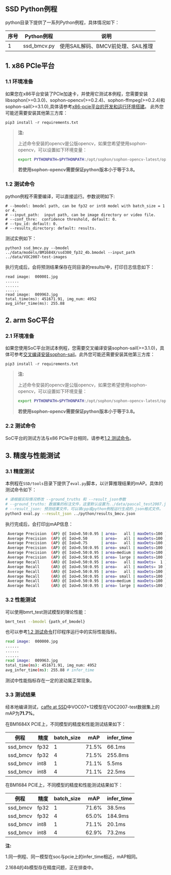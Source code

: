 ## SSD Python例程

python目录下提供了一系列Python例程，具体情况如下：

| 序号   | Python例程      | 说明                                |
| ---- | ---------------- | -----------------------------------  |
| 1    | ssd_bmcv.py | 使用SAIL解码、BMCV前处理、SAIL推理 |

## 1. x86 PCIe平台
### 1.1 环境准备
如果您在x86平台安装了PCIe加速卡，并使用它测试本例程，您需要安装libsophon(>=0.3.0)、sophon-opencv(>=0.2.4)、sophon-ffmpeg(>=0.2.4)和sophon-sail(>=3.1.0),具体请参考[x86-pcie平台的开发和运行环境搭建](../../../docs/Environment_Install_Guide.md#3-x86-pcie平台的开发和运行环境搭建)。
此外您可能还需要安装其他第三方库：
```
pip3 install -r requirements.txt
```

> **注:**
>
> 上述命令安装的opencv是公版opencv，如果您希望使用sophon-opencv，可以设置如下环境变量：
> ```bash
> export PYTHONPATH=$PYTHONPATH:/opt/sophon/sophon-opencv-latest/opencv-python/
> ```
> **若使用sophon-opencv需要保证python版本小于等于3.8。**

### 1.2 测试命令
python例程不需要编译，可以直接运行。参数说明如下:
```shell
# --bmodel: bmodel path, can be fp32 or int8 model with batch_size = 1 or 4.
# --input_path:  input path, can be image directory or video file.
# --conf_thre:  confidence threshold, default: 0.
# --tpu_id: default: 0.
# --results_directory: default: results.
```
测试实例如下：
```
python3 ssd_bmcv.py --bmodel ../data/models/BM1684X/ssd300_fp32_4b.bmodel --input_path ../data/VOC2007-test-images
```
执行完成后，会将预测结果保存在同目录的results/中，打印日志信息如下：
```
read image:  000001.jpg
......
......
......
read image:  009963.jpg
total_time(ms): 451671.91, img_num: 4952
avg_infer_time(ms): 255.88
```
## 2. arm SoC平台
### 2.1 环境准备
如果您使用SoC平台测试本例程，您需要交叉编译安装sophon-sail(>=3.1.0)，具体可参考[交叉编译安装sophon-sail](../../../docs/Environment_Install_Guide.md#42-交叉编译安装sophon-sail)。此外您可能还需要安装其他第三方库：
```
pip3 install -r requirements.txt
```

> **注:**
>
> 上述命令安装的opencv是公版opencv，如果您希望使用sophon-opencv，可以设置如下环境变量：
> ```bash
> export PYTHONPATH=$PYTHONPATH:/opt/sophon/sophon-opencv-latest/opencv-python/
> ```
> **若使用sophon-opencv需要保证python版本小于等于3.8。**

### 2.2 测试命令
SoC平台的测试方法与x86 PCIe平台相同，请参考[1.2 测试命令](#12-测试命令)。

## 3. 精度与性能测试

### 3.1 精度测试
本例程在`SSD/tools`目录下提供了`eval.py`脚本，以计算推理结果的mAP。具体的测试命令如下：
```bash
# 请根据实际情况修改 --ground_truths 和 --result_json参数
# --ground_truths: 数据集的标注文件，这里默认设置为../data/pascal_test2007.json
# --result_json: 预测结果文件，可以填cpp或python例程运行生成的.json格式文件。
python3 eval.py --result_json ../python/results_bmcv.json
```
执行完成后，会打印出mAP信息：
```bash
 Average Precision  (AP) @[ IoU=0.50:0.95 | area=   all | maxDets=100 ] = 0.430
 Average Precision  (AP) @[ IoU=0.50      | area=   all | maxDets=100 ] = 0.715 # mAP
 Average Precision  (AP) @[ IoU=0.75      | area=   all | maxDets=100 ] = 0.453
 Average Precision  (AP) @[ IoU=0.50:0.95 | area= small | maxDets=100 ] = 0.054
 Average Precision  (AP) @[ IoU=0.50:0.95 | area=medium | maxDets=100 ] = 0.250
 Average Precision  (AP) @[ IoU=0.50:0.95 | area= large | maxDets=100 ] = 0.542
 Average Recall     (AR) @[ IoU=0.50:0.95 | area=   all | maxDets=  1 ] = 0.382
 Average Recall     (AR) @[ IoU=0.50:0.95 | area=   all | maxDets= 10 ] = 0.531
 Average Recall     (AR) @[ IoU=0.50:0.95 | area=   all | maxDets=100 ] = 0.549
 Average Recall     (AR) @[ IoU=0.50:0.95 | area= small | maxDets=100 ] = 0.158
 Average Recall     (AR) @[ IoU=0.50:0.95 | area=medium | maxDets=100 ] = 0.430
 Average Recall     (AR) @[ IoU=0.50:0.95 | area= large | maxDets=100 ] = 0.643
```

### 3.2 性能测试

可以使用bmrt_test测试模型的理论性能：
```bash
bmrt_test --bmodel {path_of_bmodel}
```
也可以参考[1.2 测试命令](#12-测试命令)打印程序运行中的实际性能指标。  
```bash
read image:  000000.jpg
......
......
......
read image:  009963.jpg
total_time(ms): 451671.91, img_num: 4952
avg_infer_time(ms): 255.88 # infer_time
```
测试中性能指标存在一定的波动属正常现象。

### 3.3 测试结果

经本地编译测试，[caffe at SSD](https://github.com/weiliu89/caffe/tree/ssd)中VOC07+12模型在VOC2007-test数据集上的mAP为**71.7%**。

在BM1684X PCIE上，不同模型的精度和性能测试结果如下：

|   例程      | 精度 |batch_size|  mAP   |infer_time|
|   -------- | ---- | ------- | -----  |-----    |
| ssd_bmcv   | fp32 |   1      | 71.5% |66.1ms   |
| ssd_bmcv   | fp32 |   4      | 71.5% |255.8ms |
| ssd_bmcv   | int8 |   1      | 71.1% |5.5ms    |
| ssd_bmcv   | int8 |   4      | 71.1% |22.5ms   |

在BM1684 PCIE上，不同模型的精度和性能测试结果如下：

|   例程      | 精度 |batch_size|  mAP   |infer_time|
|   -------- | ---- | ------- | -----  |-----    |
| ssd_bmcv   | fp32 |   1      | 71.6% |38.5ms   |
| ssd_bmcv   | fp32 |   4      | 65.0% |184.9ms |
| ssd_bmcv   | int8 |   1      | 71.1% |20.1ms    |
| ssd_bmcv   | int8 |   4      | 62.9% |73.2ms   |

**注:**

1.同一例程、同一模型在soc与pcie上的infer_time相近，mAP相同。

2.1684的4b模型存在精度问题，正在排查中。